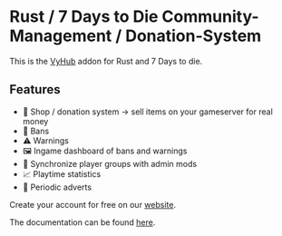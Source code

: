 # Rust / 7 Days to Die Community-Management / Donation-System

This is the [VyHub](https://vyhub.net) addon for Rust and 7 Days to die.

## Features
- :shopping_cart:	Shop / donation system -> sell items on your gameserver for real money
- :no_entry_sign:	 Bans
- :warning:	 Warnings
- :framed_picture: Ingame dashboard of bans and warnings
- :repeat:  Synchronize player groups with admin mods
- :chart_with_upwards_trend:	Playtime statistics
- :loudspeaker:	 Periodic adverts

Create your account for free on our [website](https://vyhub.net).

The documentation can be found [here](https://docs.vyhub.net/latest/game/umod/).
